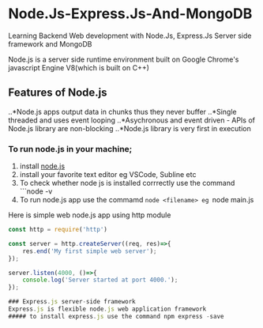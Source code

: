 # Node.Js-Express.Js-And-MongoDB
Learning Backend Web development with Node.Js, Express.Js Server side framework and MongoDB

Node.js is a server side runtime environment built on Google Chrome's javascript Engine V8(which is built on C++)
## Features of Node.js
..*Node.js apps output data in chunks thus they never buffer
..*Single threaded and uses event looping
..*Asychronous and event driven - APIs of Node.js library are non-blocking
..*Node.js library is very first in execution

### To run node.js in your machine;
1. install [node.js](https://nodejs.org/en/)
2. install your favorite text editor eg VSCode, Subline etc
3. To check whether node js is installed corrrectly use the command ```node -v
4. To run node.js app use the commamd ```node <filename>
eg ```node main.js

Here is simple web node.js app using http module
```javascript
const http = require('http')

const server = http.createServer((req, res)=>{
	res.end('My first simple web server');
});

server.listen(4000, ()=>{
	console.log('Server started at port 4000.');
});

### Express.js server-side framework
Express.js is flexible node.js web application framework
##### to install express.js use the command npm express -save

